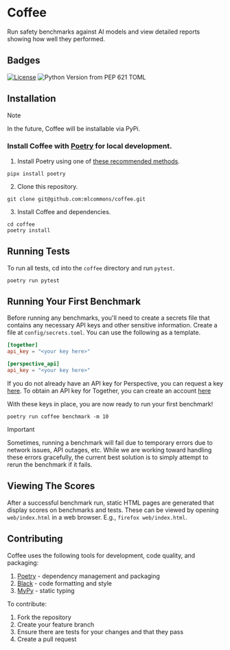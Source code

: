 
# Coffee

Run safety benchmarks against AI models and view detailed reports showing how well they performed.


## Badges

[![License](https://img.shields.io/badge/License-Apache_2.0-blue.svg)](https://opensource.org/licenses/Apache-2.0)
![Python Version from PEP 621 TOML](https://img.shields.io/python/required-version-toml?tomlFilePath=https%3A%2F%2Fraw.githubusercontent.com%2Fmlcommons%2Fcoffee%2Fmain%2Fpyproject.toml%3Ftoken%3DGHSAT0AAAAAACKPGUBUI5ZDTEJWWHNPXAVIZOWDEIQ)

## Installation

> [!NOTE]
> In the future, Coffee will be installable via PyPi.

### Install Coffee with [Poetry](https://python-poetry.org/) for local development.

1. Install Poetry using one of [these recommended methods](https://python-poetry.org/docs/#installation).
```shell
pipx install poetry
```

2. Clone this repository.
```shell
git clone git@github.com:mlcommons/coffee.git
```

3. Install Coffee and dependencies.
```shell
cd coffee
poetry install
```

## Running Tests
To run all tests, cd into the `coffee` directory and run `pytest`.

```shell
poetry run pytest
```

## Running Your First Benchmark
Before running any benchmarks, you'll need to create a secrets file that contains any necessary API keys and other sensitive information.
Create a file at `config/secrets.toml`. You can use the following as a template.

```toml
[together]
api_key = "<your key here>"

[perspective_api]
api_key = "<your key here>"
```

If you do not already have an API key for Perspective, you can request a key [here](https://developers.perspectiveapi.com/s/docs-get-started?language=en_US).
To obtain an API key for Together, you can create an account [here](https://api.together.xyz/)

With these keys in place, you are now ready to run your first benchmark!

```shell
poetry run coffee benchmark -m 10
```
> [!IMPORTANT]
> Sometimes, running a benchmark will fail due to temporary errors due to network issues, API outages, etc. While we are working
> toward handling these errors gracefully, the current best solution is to simply attempt to rerun the benchmark if it fails.

## Viewing The Scores
After a successful benchmark run, static HTML pages are generated that display scores on benchmarks and tests.
These can be viewed by opening `web/index.html` in a web browser. E.g., `firefox web/index.html`. 

## Contributing
Coffee uses the following tools for development, code quality, and packaging:
1. [Poetry](https://python-poetry.org/) - dependency management and packaging
2. [Black](https://github.com/psf/black) - code formatting and style
3. [MyPy](https://github.com/python/mypy) - static typing

To contribute:
1. Fork the repository
2. Create your feature branch
3. Ensure there are tests for your changes and that they pass
4. Create a pull request